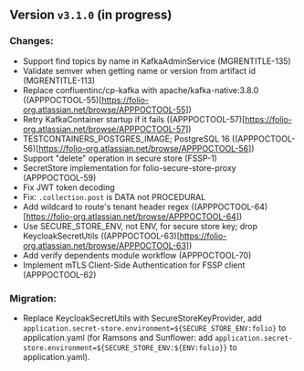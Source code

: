 ## Version `v3.1.0` (in progress)
### Changes:
* Support find topics by name in KafkaAdminService (MGRENTITLE-135)
* Validate semver when getting name or version from artifact id (MGRENTITLE-113)
* Replace confluentinc/cp-kafka with apache/kafka-native:3.8.0 ((APPPOCTOOL-55)[https://folio-org.atlassian.net/browse/APPPOCTOOL-55])
* Retry KafkaContainer startup if it fails ((APPPOCTOOL-57)[https://folio-org.atlassian.net/browse/APPPOCTOOL-57])
* TESTCONTAINERS\_POSTGRES\_IMAGE; PostgreSQL 16 ((APPPOCTOOL-56)[https://folio-org.atlassian.net/browse/APPPOCTOOL-56])
* Support "delete" operation in secure store (FSSP-1)
* SecretStore implementation for folio-secure-store-proxy (APPPOCTOOL-59)
* Fix JWT token decoding
* Fix: `.collection.post` is DATA not PROCEDURAL
* Add wildcard to route's tenant header regex ((APPPOCTOOL-64)[https://folio-org.atlassian.net/browse/APPPOCTOOL-64])
* Use SECURE\_STORE\_ENV, not ENV, for secure store key; drop KeycloakSecretUtils ((APPPOCTOOL-63)[https://folio-org.atlassian.net/browse/APPPOCTOOL-63])
* Add verify dependents module workflow (APPPOCTOOL-70)
* Implement mTLS Client-Side Authentication for FSSP client (APPPOCTOOL-62)

### Migration:
* Replace KeycloakSecretUtils with SecureStoreKeyProvider, add `application.secret-store.environment=${SECURE_STORE_ENV:folio}` to application.yaml (for Ramsons and Sunflower: add `application.secret-store.environment=${SECURE_STORE_ENV:${ENV:folio}}` to application.yaml).
